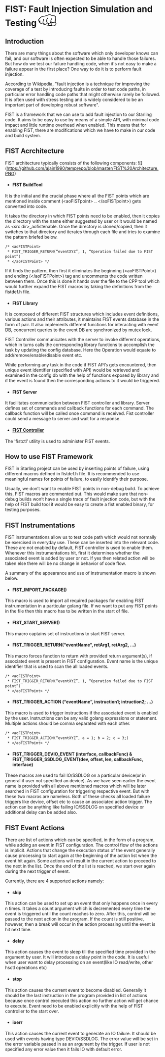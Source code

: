 # FIST: Fault Injection Simulation and Testing ![](https://github.com/ajain1990/temprepo/blob/master/FIST%20logo.png)

## Introduction
There are many things about the software which only developer knows can fail, and our software is often expected to be able to handle those failures. But how do we test our failure handling code, when it's not easy to make a failure appear in the first place? One way to do it is to perform fault injection.

According to Wikipedia, "fault injection is a technique for improving the coverage of a test by introducing faults in order to test code paths, in particular error handling code paths that might otherwise rarely be followed. It is often used with stress testing and is widely considered to be an important part of developing robust software".

FIST is a framework that we can use to add fault injection to our Starling code. It aims to be easy to use by means of a simple API, with minimal code impact and little runtime overhead when enabled. This means that for enabling FIST, there are modifications which we have to make in our code and build system.

## FIST Acrchitecture
FIST architecture typically consists of the following components:
![] (https://github.com/ajain1990/temprepo/blob/master/FIST%20Architecture.PNG)

* #### FIST BuildTool
It is the initial and the crucial phase where all the FIST points which are mentioned inside comment (\<aoFISTpoint\> .. \</aoFISTpoint\>) gets converted into code.
 
It takes the directory in which FIST points need to be enabled, then it copies the directory with the name either suggested by user or it would be named as  \<src dir\>_aofistenable. Once the directory is cloned/copied, then it switches to that directory and iterates through each file and tries to examine the pattern briefed below.

```
/* <aoFISTPoint>
 * FIST_TRIGGER_RETURN(“eventXYZ”, 1, “Operation failed due to FIST point”)
 * </aoFISTPoint> */
```
If it finds the pattern, then first it eliminates the beginning (\<aoFISTPoint\>) and ending (\</aoFISTPoint\>) tag and uncomments the code written between them. Once this is done it hands over the file to the CPP tool which would further expand the FIST macros by taking the definitions from the fistdef.h file.

* #### FIST Library
It is composed of different FIST structures which includes event definitions, various actions and their attributes, it maintains FIST events database in the form of <key-value> pair. It also implements different functions for interacting with event DB, concurrent queries to the event DB are synchronized by mutex lock.

FIST Controller communicates with the server to invoke different operations, which in turns calls the corresponding library functions to accomplish the task by updating the config database. Here the Operation would equate to add/remove/enable/disable event etc.

While performing any task in the code if FIST API’s gets encountered, then unique event identifier (specified with  API) would be retrieved and examined in the config db with the help of functions exposed by library and if the event is found then the corresponding actions to it would be triggered. 

* #### FIST Server
It facilitates communication between FIST controller and library.  Server defines set of commands and callback functions for each command. The callback function will be called once command is received. Fist controller could send a message to server and wait for a response.

* #### [FIST Controller](https://github.com/Gemini-sys/cns/blob/master/core/host/go/aofistdriver/fistctld/fistctl/README.md)
The 'fistctl' utility is used to administer FIST events.

## How to use FIST Framework
FIST in Starling project can be used by inserting points of failure, using different macros defined in fistdef.h file. It is recommended to use meaningful names for points of failure, to easily identify their purpose. 

Usually, we don’t want to enable FIST points in non-debug build. To achieve this, FIST macros are commented out. This would make sure that non-debug builds won’t have a single trace of fault injection code, but with the help of FIST build tool it would be easy to create a fist enabled binary, for testing purposes.

## FIST Instrumentations
FIST instrumentations allow us to test code path which would not normally be exercised in everyday use. These can be inserted into the relevant code. These are not enabled by default, FIST controller is used to enable them. Whenever this instrumentations hit, first it determines whether the associated event is added by user or not. If yes then related action will be taken else there will be no change in behavior of code flow. 

A summary of the appearance and use of instrumentation macro is shown below.

* #### FIST_IMPORT_PACKAGE()
This macro is used to import all required packages for enabling FIST instrumentation in a particular golang file. If we want to put any FIST points in the file then this macro has to be written in the start of file.

* #### FIST_START_SERVER()
This macro captains set of instructions to start FIST server. 

* #### FIST_TRIGGER_RETURN(“eventName”,  retArg1, retArg2, …)
This macro forces function to return with provided return argument(s), if associated event is present in FIST configuration. Event name is the unique identifier that is used to scan the all loaded events.

```
/* <aoFISTPoint>
 * FIST_TRIGGER_RETURN(“eventXYZ”, 1, “Operation failed due to FIST point”)
 * </aoFISTPoint> */
```

* #### FIST_TRIGGER_ACTION (“eventName”, instruction1; intruction2; …)

This macro is used to trigger instructions if the associated event is enabled by the user. Instructions can be any valid golang expressions or statement. Multiple actions should be comma separated with each other.

```
/* <aoFISTPoint>
 * FIST_TRIGGER_ACTION(“eventXYZ”, a = 1; b = 2; c = 3;)
 * </aoFISTPoint> */
```

* #### FIST_TRIGGER_DEVIO_EVENT (interface, callbackFunc) & FIST_TRIGGER_SSDLOG_EVENT(dev, offset, len, callbackFunc, interface) 

These macros are used to fail IO/SSDLOG on a particular device(or in general if user not specified an device). As we have seen earlier the event name is provided with all above mentioned macros which will be later searched in FIST configuration for triggering respective event.  But with these two macros are nameless. Both of these checks all loaded failure triggers like device, offset etc to cause an associated action trigger. The action can be anything like failing IO/SSDLOG on specified device or additional delay can be added also.

## FIST Event Actions
There are list of actions which can be specified, in the form of a program, while adding an event in FIST configuration. The control flow of the actions is implicit. Actions that change the execution status of the event generally cause processing to start again at the beginning of the action list when the event hit again. Some actions will result in the current action to proceed to the next in the list. Once the end of the list is reached, we start over again during the next trigger of event.

Currently, there are 4 supported actions namely:

* #### skip
This action can be used to set up an event that only happens once in every n times.
It takes a count argument which is decremented every time the event is triggered until the count
reaches to zero. After this, control will be passed to the next action in the program. If the count is still positive, however, then a break will occur in the action processing until the event is hit next time.

* #### delay
This action causes the event to sleep till the specified time provided in the argument by user. It will introduce a delay point in the code. It is useful when user want to delay processing on an event(like IO read/write, other hsctl operations etc)

* #### stop
This action causes the current event to become disabled. Generally it should be the last instruction in the program provided in list of actions because once control executed this action no further action will get chance to execute. Event need to be enabled explicitly with the help of FIST controller to the start over. 

* #### ioerr
This action causes the current event to generate an IO failure. It should be used with events having type DEVIO/SSDLOG. The error value will be set in the error variable passed in as an argument by
the trigger. If user is not specified any error value then it fails IO with default error.

